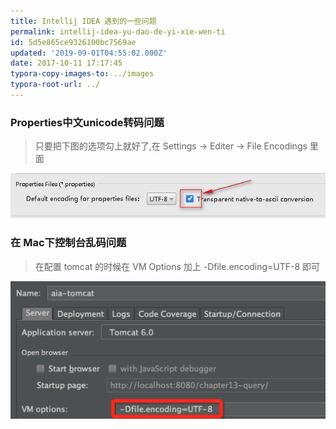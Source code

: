 ```yaml
---
title: Intellij IDEA 遇到的一些问题
permalink: intellij-idea-yu-dao-de-yi-xie-wen-ti
id: 5d5e865ce9326100bc7569ae
updated: '2019-09-01T04:55:02.000Z'
date: 2017-10-11 17:17:45
typora-copy-images-to: ../images
typora-root-url: ../
---
```

### Properties中文unicode转码问题

> 只要把下图的选项勾上就好了,在 Settings -> Editer -> File Encodings 里面

![d137d2b2-9534-49c8-bdbf-c75dbd3a7b8f](/images/d137d2b2-9534-49c8-bdbf-c75dbd3a7b8f-1993654.png)

### 在 Mac下控制台乱码问题
> 在配置 tomcat 的时候在 VM Options 加上 -Dfile.encoding=UTF-8 即可

![d137d2b2-9534-49c8-bdbf-c75dbd3a7b8f](/images/8fc1d33e-7f8a-4695-906a-6b094666cb3c.png)


